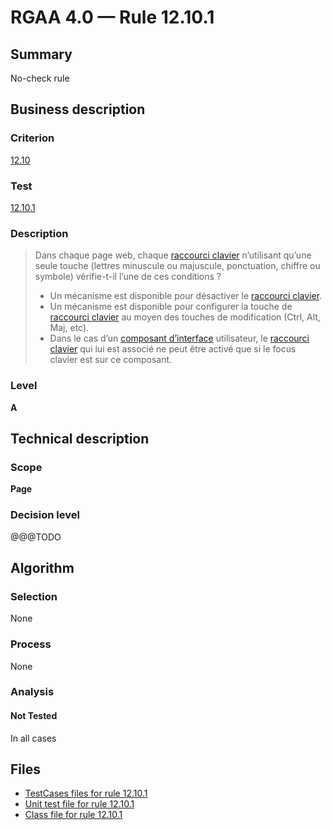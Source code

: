 # RGAA 4.0 — Rule 12.10.1

## Summary

No-check rule

## Business description

### Criterion

[12.10](https://www.numerique.gouv.fr/publications/rgaa-accessibilite/methode/criteres/#crit-12-10)

### Test

[12.10.1](https://www.numerique.gouv.fr/publications/rgaa-accessibilite/methode/criteres/#test-12-10-1)

### Description

> Dans chaque page web, chaque [raccourci clavier](https://www.numerique.gouv.fr/publications/rgaa-accessibilite/methode/glossaire/#raccourci-clavier) n’utilisant qu’une seule touche (lettres minuscule ou majuscule, ponctuation, chiffre ou symbole) vérifie-t-il l’une de ces conditions ?
> 
> * Un mécanisme est disponible pour désactiver le [raccourci clavier](https://www.numerique.gouv.fr/publications/rgaa-accessibilite/methode/glossaire/#raccourci-clavier).
> * Un mécanisme est disponible pour configurer la touche de [raccourci clavier](https://www.numerique.gouv.fr/publications/rgaa-accessibilite/methode/glossaire/#raccourci-clavier) au moyen des touches de modification (Ctrl, Alt, Maj, etc).
> * Dans le cas d’un [composant d’interface](https://www.numerique.gouv.fr/publications/rgaa-accessibilite/methode/glossaire/#composant-d-interface) utilisateur, le [raccourci clavier](https://www.numerique.gouv.fr/publications/rgaa-accessibilite/methode/glossaire/#raccourci-clavier) qui lui est associé ne peut être activé que si le focus clavier est sur ce composant.

### Level

**A**


## Technical description

### Scope

**Page**

### Decision level

@@@TODO


## Algorithm

### Selection

None

### Process

None

### Analysis

#### Not Tested

In all cases


## Files

- [TestCases files for rule 12.10.1](https://gitlab.com/asqatasun/Asqatasun/-/tree/master/rules/rules-rgaa4.0/src/test/resources/testcases/rgaa40/Rgaa40Rule121001/)
- [Unit test file for rule 12.10.1](https://gitlab.com/asqatasun/Asqatasun/-/blob/master/rules/rules-rgaa4.0/src/test/java/org/asqatasun/rules/rgaa40/Rgaa40Rule121001Test.java)
- [Class file for rule 12.10.1](https://gitlab.com/asqatasun/Asqatasun/-/blob/master/rules/rules-rgaa4.0/src/main/java/org/asqatasun/rules/rgaa40/Rgaa40Rule121001.java)


